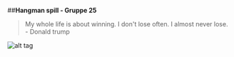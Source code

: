 ##**Hangman spill - Gruppe 25**

> My whole life is about winning. I don't lose often. I almost never lose. - Donald trump


![alt tag](https://lh5.ggpht.com/Uz8u6HRnoQffXamOEYMcrENi4D6buhw7CXjMBdeeTYGmw0AvXdrn9BsZs92SWIdJWg0=w300)


